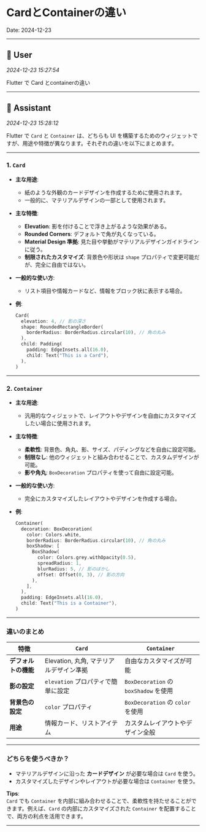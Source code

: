 # CardとContainerの違い

Date: 2024-12-23

---

## 👤 User
*2024-12-23 15:27:54*

Flutter で Card とcontainerの違い

---

## 🤖 Assistant
*2024-12-23 15:28:12*

Flutter で `Card` と `Container` は、どちらも UI を構築するためのウィジェットですが、用途や特徴が異なります。それぞれの違いを以下にまとめます。

---

### **1. `Card`**
- **主な用途**:
  - 紙のような外観のカードデザインを作成するために使用されます。
  - 一般的に、マテリアルデザインの一部として使用されます。
  
- **主な特徴**:
  - **Elevation**: 影を付けることで浮き上がるような効果がある。
  - **Rounded Corners**: デフォルトで角が丸くなっている。
  - **Material Design 準拠**: 見た目や挙動がマテリアルデザインガイドラインに従う。
  - **制限されたカスタマイズ**: 背景色や形状は `shape` プロパティで変更可能だが、完全に自由ではない。

- **一般的な使い方**:
  - リスト項目や情報カードなど、情報をブロック状に表示する場合。

- **例**:
  ```dart
  Card(
    elevation: 4, // 影の深さ
    shape: RoundedRectangleBorder(
      borderRadius: BorderRadius.circular(10), // 角の丸み
    ),
    child: Padding(
      padding: EdgeInsets.all(16.0),
      child: Text("This is a Card"),
    ),
  )
  ```

---

### **2. `Container`**
- **主な用途**:
  - 汎用的なウィジェットで、レイアウトやデザインを自由にカスタマイズしたい場合に使用されます。
  
- **主な特徴**:
  - **柔軟性**: 背景色、角丸、影、サイズ、パディングなどを自由に設定可能。
  - **制限なし**: 他のウィジェットと組み合わせることで、カスタムデザインが可能。
  - **影や角丸**: `BoxDecoration` プロパティを使って自由に設定可能。

- **一般的な使い方**:
  - 完全にカスタマイズしたレイアウトやデザインを作成する場合。

- **例**:
  ```dart
  Container(
    decoration: BoxDecoration(
      color: Colors.white,
      borderRadius: BorderRadius.circular(10), // 角の丸み
      boxShadow: [
        BoxShadow(
          color: Colors.grey.withOpacity(0.5),
          spreadRadius: 1,
          blurRadius: 5, // 影のぼかし
          offset: Offset(0, 3), // 影の方向
        ),
      ],
    ),
    padding: EdgeInsets.all(16.0),
    child: Text("This is a Container"),
  )
  ```

---

### **違いのまとめ**
| 特徴                | `Card`                                  | `Container`                            |
|---------------------|-----------------------------------------|----------------------------------------|
| **デフォルトの機能** | Elevation, 丸角, マテリアルデザイン準拠  | 自由なカスタマイズが可能               |
| **影の設定**         | `elevation` プロパティで簡単に設定      | `BoxDecoration` の `boxShadow` を使用  |
| **背景色の設定**     | `color` プロパティ                     | `BoxDecoration` の `color` を使用      |
| **用途**            | 情報カード、リストアイテム              | カスタムレイアウトやデザイン全般        |

---

### **どちらを使うべきか？**
- マテリアルデザインに沿った **カードデザイン** が必要な場合は `Card` を使う。
- カスタマイズしたデザインやレイアウトが必要な場合は `Container` を使う。

**Tips**:  
`Card` でも `Container` を内部に組み合わせることで、柔軟性を持たせることができます。例えば、`Card` の内部にカスタマイズされた `Container` を配置することで、両方の利点を活用できます。

---

